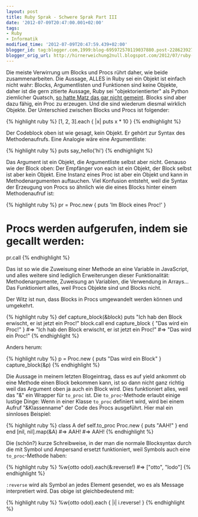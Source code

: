 ```yaml
---
layout: post
title: Ruby Sprak - Schwere Sprak Part III
date: '2012-07-09T20:47:00.001+02:00'
tags:
- Ruby
- Informatik
modified_time: '2012-07-09T20:47:59.439+02:00'
blogger_id: tag:blogger.com,1999:blog-695972570119037880.post-2286239278597232980
blogger_orig_url: http://hirnerweichung2null.blogspot.com/2012/07/ruby-sprak-schwere-sprak-part-iii.html
---
```


Die meiste Verwirrung um Blocks und Procs rührt daher, wie beide zusammenarbeiten. Die Aussage, ALLES in Ruby sei ein Objekt ist einfach nicht wahr: Blocks, Argumentlisten und Funktionen sind keine Objekte, daher ist die gern zitierte Aussage, Ruby sei "objektorientierter" als Python ziemlicher Quatsch, [so hatte Matz das gar nicht gemeint](http://linuxdevcenter.com/pub/a/linux/2001/11/29/ruby.html). Blocks sind aber dazu fähig, ein Proc zu erzeugen. Und die sind wiederum diesmal wirklich Objekte. Der Unterschied zwischen Blocks und Procs ist folgender:

{% highlight ruby %}
[1, 2, 3].each { |x| puts x * 10 }
{% endhighlight %}

Der Codeblock oben ist wie gesagt, kein Objekt. Er gehört zur Syntax des Methodenaufrufs. Eine Analogie wäre eine Argumentliste:

{% highlight ruby %}
puts say_hello('hi')
{% endhighlight %}

Das Argument ist ein Objekt, die Argumentliste selbst aber nicht. Genauso wie der Block oben: Der Empfänger von each ist ein Objekt, der Block selbst ist aber kein Objekt. Eine Instanz eines Proc ist aber ein Objekt und kann in Methodenargumenten auftauchen. Viel Konfusion entsteht, weil die Syntax der Erzeugung von Procs so ähnlich wie die eines Blocks hinter einem Methodenaufruf ist:

{% highlight ruby %}
pr = Proc.new { puts 'Im Block eines Proc!' }
# Procs werden aufgerufen, indem sie gecallt werden:
pr.call
{% endhighlight %}

Das ist so wie die Zuweisung einer Methode an eine Variable in JavaScript, und alles weitere sind lediglich Erweiterungen dieser Funktionalität: Methodenargumente, Zuweisung an Variablen, die Verwendung in Arrays... Das Funktioniert alles, weil Procs Objekte sind und Blocks nicht.  

Der Witz ist nun, dass Blocks in Procs umgewandelt werden können und umgekehrt.

{% highlight ruby %}
def capture_block(&block)
  puts "Ich hab den Block erwischt, er ist jetzt ein Proc!"
  block.call
end
capture_block { "Das wird ein Proc!" }
#=> "Ich hab den Block erwischt, er ist jetzt ein Proc!"
#=> "Das wird ein Proc!"
{% endhighlight %}

Anders herum:

{% highlight ruby %}
p = Proc.new { puts "Das wird ein Block" }
capture_block(&p)
{% endhighlight %}

Die Aussage in meinem letzten Blogeintrag, dass es auf yield ankommt ob eine Methode einen Block bekommen kann, ist so dann nicht ganz richtig weil das Argument oben ja auch ein Block wird. Dies funktioniert alles, weil das "&" ein Wrapper für `to_proc` ist. Die `to_proc`-Methode erlaubt einige lustige Dinge: Wenn in einer Klasse `to_proc` definiert wird, wird bei einem Aufruf "&Klassenname" der Code des Procs ausgeführt. Hier mal ein sinnloses Beispiel:

{% highlight ruby %}
class A
  def self.to_proc
    Proc.new { puts "AAH!" }
  end
end
[nil, nil].map(&A)
#=> AAH!
#=> AAH!
{% endhighlight %}

Die (schön?) kurze Schreibweise, in der man die normale Blocksyntax durch die mit Symbol und Ampersand ersetzt funktioniert, weil Symbols auch eine `to_proc`-Methode haben:

{% highlight ruby %}
%w{otto odol}.each(&:reverse!) #=> ["otto", "lodo"]
{% endhighlight %}

`:reverse` wird als Symbol an jedes Element gesendet, wo es als Message interpretiert wird. Das obige ist gleichbedeutend mit:

{% highlight ruby %}
%w{otto odol}.each { |i| i.reverse! }
{% endhighlight %}